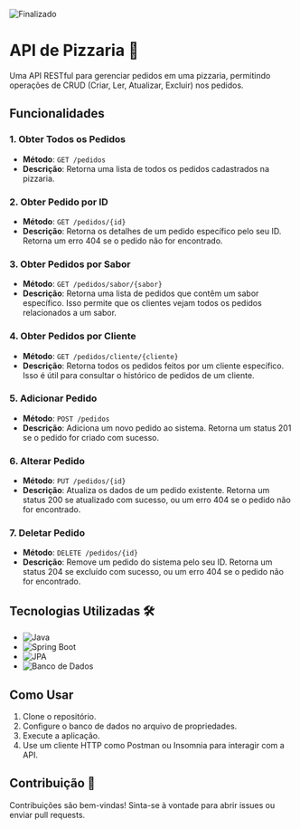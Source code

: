 ![Finalizado](https://img.shields.io/badge/Status-Finalizado-brightgreen)
# API de Pizzaria 🍕 

Uma API RESTful para gerenciar pedidos em uma pizzaria, permitindo operações de CRUD (Criar, Ler, Atualizar, Excluir) nos pedidos.

## Funcionalidades

### 1. Obter Todos os Pedidos
- **Método**: `GET /pedidos`
- **Descrição**: Retorna uma lista de todos os pedidos cadastrados na pizzaria.

### 2. Obter Pedido por ID
- **Método**: `GET /pedidos/{id}`
- **Descrição**: Retorna os detalhes de um pedido específico pelo seu ID. Retorna um erro 404 se o pedido não for encontrado.

### 3. Obter Pedidos por Sabor
- **Método**: `GET /pedidos/sabor/{sabor}`
- **Descrição**: Retorna uma lista de pedidos que contêm um sabor específico. Isso permite que os clientes vejam todos os pedidos relacionados a um sabor.

### 4. Obter Pedidos por Cliente
- **Método**: `GET /pedidos/cliente/{cliente}`
- **Descrição**: Retorna todos os pedidos feitos por um cliente específico. Isso é útil para consultar o histórico de pedidos de um cliente.

### 5. Adicionar Pedido
- **Método**: `POST /pedidos`
- **Descrição**: Adiciona um novo pedido ao sistema. Retorna um status 201 se o pedido for criado com sucesso.

### 6. Alterar Pedido
- **Método**: `PUT /pedidos/{id}`
- **Descrição**: Atualiza os dados de um pedido existente. Retorna um status 200 se atualizado com sucesso, ou um erro 404 se o pedido não for encontrado.

### 7. Deletar Pedido
- **Método**: `DELETE /pedidos/{id}`
- **Descrição**: Remove um pedido do sistema pelo seu ID. Retorna um status 204 se excluído com sucesso, ou um erro 404 se o pedido não for encontrado.

## Tecnologias Utilizadas 🛠️
- ![Java](https://img.shields.io/badge/Java-007396?style=for-the-badge&logo=java&logoColor=white)
- ![Spring Boot](https://img.shields.io/badge/Spring%20Boot-6DB33F?style=for-the-badge&logo=spring&logoColor=white)
- ![JPA](https://img.shields.io/badge/Hibernate-59666C?style=for-the-badge&logo=hibernate&logoColor=white)
- ![Banco de Dados](https://img.shields.io/badge/MySQL-4479A1?style=for-the-badge&logo=mysql&logoColor=white)

## Como Usar
1. Clone o repositório.
2. Configure o banco de dados no arquivo de propriedades.
3. Execute a aplicação.
4. Use um cliente HTTP como Postman ou Insomnia para interagir com a API.

## Contribuição 🤝
Contribuições são bem-vindas! Sinta-se à vontade para abrir issues ou enviar pull requests.
